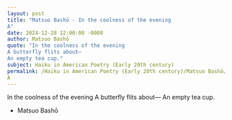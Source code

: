 ```yaml
---
layout: post
title: "Matsuo Bashō - In the coolness of the evening 
A"
date: 2024-12-28 12:00:00 -0000
author: Matsuo Bashō
quote: "In the coolness of the evening 
A butterfly flits about— 
An empty tea cup."
subject: Haiku in American Poetry (Early 20th century)
permalink: /Haiku in American Poetry (Early 20th century)/Matsuo Bashō/Matsuo Bashō - In the coolness of the evening 
A
---
```


In the coolness of the evening 
A butterfly flits about— 
An empty tea cup.

- Matsuo Bashō
